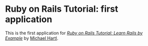 # Ruby on Rails Tutorial: first application
This is the first application for 
[*Ruby on Rails Tutorial: Learn Rails by Example*](http://railstutorial.org/) 
by [Michael Hartl](http://michaelhartl.com/).